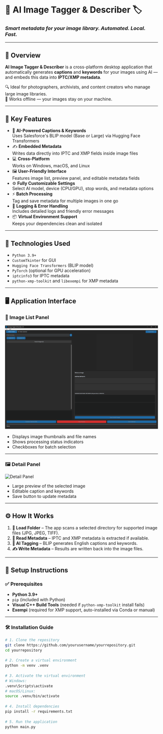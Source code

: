 # 📸 AI Image Tagger & Describer 🏷️  
### *Smart metadata for your image library. Automated. Local. Fast.*

---

## 🚀 Overview

**AI Image Tagger & Describer** is a cross-platform desktop application that automatically generates **captions** and **keywords** for your images using AI — and embeds this data into **IPTC/XMP metadata**.

🔍 Ideal for photographers, archivists, and content creators who manage large image libraries.  
🧠 Works offline — your images stay on your machine.

---

## 🌟 Key Features

- 🧠 **AI-Powered Captions & Keywords**  
  Uses Salesforce's BLIP model (Base or Large) via Hugging Face Transformers
- ✍️ **Embedded Metadata**  
  Writes data directly into IPTC and XMP fields inside image files
- 💻 **Cross-Platform**  
  Works on Windows, macOS, and Linux
- 🖼️ **User-Friendly Interface**  
  Features image list, preview panel, and editable metadata fields
- ⚙️ **Fully Customizable Settings**  
  Select AI model, device (CPU/GPU), stop words, and metadata options
- ⚡ **Batch Processing**  
  Tag and save metadata for multiple images in one go
- 📝 **Logging & Error Handling**  
  Includes detailed logs and friendly error messages
- 📦 **Virtual Environment Support**  
  Keeps your dependencies clean and isolated

---

## 🧰 Technologies Used

- `Python 3.9+`
- `CustomTkinter` for GUI
- `Hugging Face Transformers` (BLIP model)
- `PyTorch` (optional for GPU acceleration)
- `iptcinfo3` for IPTC metadata
- `python-xmp-toolkit` and `libexempi` for XMP metadata

---

## 🖥️ Application Interface

### 📂 Image List Panel

![Description of Image](image.png)

- Displays image thumbnails and file names
- Shows processing status indicators
- Checkboxes for batch selection

---

### 🖼️ Detail Panel

![Detail Panel](https://i.imgur.com/your_detail_panel_screenshot.png)

- Large preview of the selected image
- Editable caption and keywords
- Save button to update metadata

---

## ⚙️ How It Works

1. **📂 Load Folder** – The app scans a selected directory for supported image files (JPG, JPEG, TIFF).
2. **📖 Read Metadata** – IPTC and XMP metadata is extracted if available.
3. **🤖 AI Tagging** – BLIP generates English captions and keywords.
4. **✍️ Write Metadata** – Results are written back into the image files.

---

## 🔧 Setup Instructions

### ✅ Prerequisites

- **Python 3.9+**
- `pip` (included with Python)
- **Visual C++ Build Tools** (needed if `python-xmp-toolkit` install fails)
- **Exempi** (required for XMP support, auto-installed via Conda or manual)

---

### 🛠️ Installation Guide

```bash
# 1. Clone the repository
git clone https://github.com/yourusername/yourrepository.git
cd yourrepository

# 2. Create a virtual environment
python -m venv .venv

# 3. Activate the virtual environment
# Windows:
.venv\Scripts\activate
# macOS/Linux:
source .venv/bin/activate

# 4. Install dependencies
pip install -r requirements.txt

# 5. Run the application
python main.py
